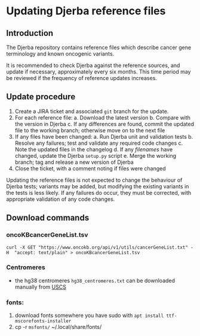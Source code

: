 # Updating Djerba reference files

## Introduction

The Djerba repository contains reference files which describe cancer gene terminology and known oncogenic variants.

It is recommended to check Djerba against the reference sources, and update if necessary, approximately every six months. This time period may be reviewed if the frequency of reference updates increases.

## Update procedure

1. Create a JIRA ticket and associated `git` branch for the update.
2. For each reference file:
   a. Download the latest version
   b. Compare with the version in Djerba
   c. If any differences are found, commit the updated file to the working branch; otherwise move on to the next file
3. If any files have been changed:
   a. Run Djerba unit and validation tests
   b. Resolve any failures; test and validate any required code changes
   c. Note the updated files in the changelog
   d. If any _filenames_ have changed, update the Djerba `setup.py` script
   e. Merge the working branch; tag and release a new version of Djerba
4. Close the ticket, with a comment noting if files were changed

Updating the reference files is not expected to change the behaviour of Djerba tests; variants may be added, but modifying the existing variants in the tests is less likely. If any failures do occur, they must be corrected, with appropriate validation of any code changes.

## Download commands

### oncoKBcancerGeneList.tsv

`curl -X GET "https://www.oncokb.org/api/v1/utils/cancerGeneList.txt" -H  "accept: text/plain" > oncoKBcancerGeneList.tsv`

### Centromeres

- the hg38 centromeres `hg38_centromeres.txt` can be downloaded manually from [USCS](http://genome.ucsc.edu/cgi-bin/hgTables?hgsid=1334321853_hiXsRQvWI9Djbr8IrSABHWafymIR&clade=mammal&org=Human&db=hg38&hgta_group=map&hgta_track=centromeres&hgta_table=0&hgta_regionType=genome&position=chrX%3A15%2C560%2C138-15%2C602%2C945&hgta_outputType=primaryTable&hgta_outFileName=
)

### fonts: 

1. download fonts somewhere you have sudo with `apt install ttf-mscorefonts-installer`
2. cp -r `msfonts/` ~/.local/share/fonts/